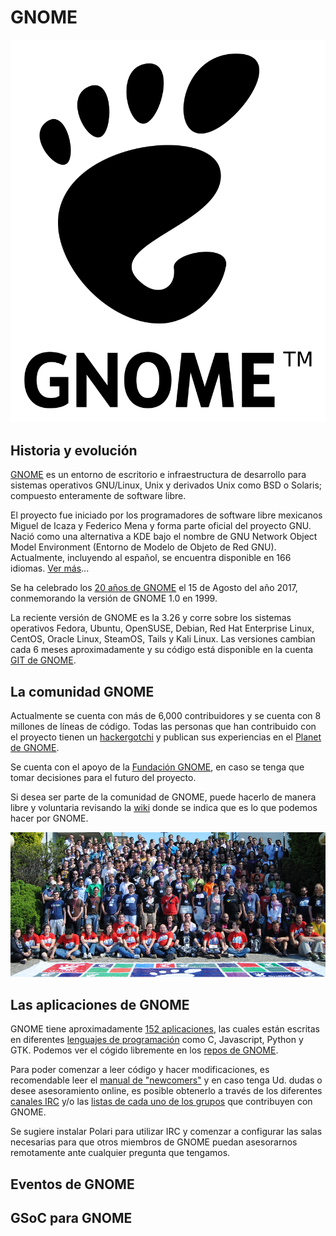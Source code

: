 # GNOME
<p align="center">
<img src="https://github.com/jinca/GNU_Linux/blob/master/Images/Gnomelogo.svg">
</p>


## Historia y evolución

[GNOME](https://www.gnome.org/) es un entorno de escritorio e infraestructura de desarrollo para sistemas operativos GNU/Linux, Unix y derivados Unix como BSD o Solaris; compuesto enteramente de software libre.

El proyecto fue iniciado por los programadores de software libre mexicanos Miguel de Icaza y Federico Mena y forma parte oficial del proyecto GNU. Nació como una alternativa a KDE bajo el nombre de GNU Network Object Model Environment (Entorno de Modelo de Objeto de Red GNU). Actualmente, incluyendo al español, se encuentra disponible en 166 idiomas. [Ver más](https://es.wikipedia.org/wiki/GNOME)...

Se ha celebrado los [20 años de GNOME](https://www.gnome.org/news/2017/08/twenty-years-strong/) el 15 de Agosto del año 2017, conmemorando la versión de GNOME 1.0 en 1999. 

La reciente versión de GNOME es la 3.26 y corre sobre los sistemas operativos Fedora, Ubuntu, OpenSUSE, Debian, Red Hat Enterprise Linux, CentOS, Oracle Linux, SteamOS, Tails y Kali Linux. Las versiones cambian cada 6 meses aproximadamente y su código está disponible en la cuenta [GIT de GNOME](https://git.gnome.org//browse/).

## La comunidad GNOME

Actualmente se cuenta con más de 6,000 contribuidores y se cuenta con 8 millones de líneas de código. Todas las personas que han contribuido con el proyecto tienen un [hackergotchi](http://planet.gnome.org/heads/) y publican sus experiencias en el [Planet de GNOME](http://planet.gnome.org/).

Se cuenta con el apoyo de la [Fundación GNOME](https://www.gnome.org/foundation/), en caso se tenga que tomar decisiones para el futuro del proyecto.

Si desea ser parte de la comunidad de GNOME, puede hacerlo de manera libre y voluntaria revisando la [wiki](https://wiki.gnome.org/Community) donde se indica que es lo que podemos hacer por GNOME.

<p align="center">
<img src="https://github.com/jinca/GNU_Linux/blob/master/Images/guadec2012.png">
</p>

## Las aplicaciones de GNOME

GNOME tiene aproximadamente [152 aplicaciones](https://wiki.gnome.org/Apps), las cuales están escritas en diferentes [lenguajes de programación](https://developer.gnome.org/) como C, Javascript, Python y GTK. Podemos ver el cógido libremente en los [repos de GNOME](https://git.gnome.org//browse/).

Para poder comenzar a leer código y hacer modificaciones, es recomendable leer el [manual de "newcomers"](https://wiki.gnome.org/Newcomers/) y en caso tenga Ud. dudas o desee asesoramiento online, es posible obtenerlo a través de los diferentes [canales IRC](https://wiki.gnome.org/Community/GettingInTouch/IRC) y/o las [listas de cada uno de los grupos](https://mail.gnome.org/archives/) que contribuyen con GNOME.

Se sugiere instalar Polari para utilizar IRC y comenzar a configurar las salas necesarias para que otros miembros de GNOME puedan asesorarnos remotamente ante cualquier pregunta que tengamos.

## Eventos de GNOME


## GSoC para GNOME






